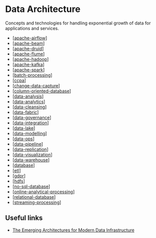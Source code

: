 # Data Architecture

Concepts and technologies for handling exponential growth of data for applications and services.

- [[apache-airflow]]
- [[apache-beam]]
- [[apache-druid]]
- [[apache-flume]]
- [[apache-hadoop]]
- [[apache-kafka]]
- [[apache-spark]]
- [[batch-processing]]
- [[ccpa]]
- [[change-data-capture]]
- [[column-oriented-database]]
- [[data-analysis]]
- [[data-analytics]]
- [[data-cleansing]]
- [[data-fabric]]
- [[data-governance]]
- [[data-integration]]
- [[data-lake]]
- [[data-modelling]]
- [[data-ops]]
- [[data-pipeline]]
- [[data-replication]]
- [[data-visualization]]
- [[data-warehouse]]
- [[database]]
- [[etl]]
- [[gdpr]]
- [[hdfs]]
- [[no-sql-database]]
- [[online-analytical-processing]]
- [[relational-database]]
- [[streaming-processing]]

## Useful links

- [The Emerging Architectures for Modern Data Infrastructure](https://a16z.com/2020/10/15/the-emerging-architectures-for-modern-data-infrastructure/)

[//begin]: # "Autogenerated link references for markdown compatibility"
[apache-airflow]: data-architecture/apache-airflow "Apache Airflow"
[apache-beam]: data-architecture/apache-beam "Apache Beam"
[apache-druid]: data-architecture/apache-druid "Apache Druid"
[apache-flume]: data-architecture/apache-flume "Apache Flume"
[apache-hadoop]: data-architecture/apache-hadoop "Apache Hadoop"
[apache-kafka]: data-architecture/apache-kafka "Apache Kafka"
[apache-spark]: data-architecture/apache-spark "Apache Spark"
[batch-processing]: data-architecture/batch-processing "Batch Processing"
[ccpa]: data-architecture/ccpa "California Consumer Privacy Act (CCPA)"
[change-data-capture]: data-architecture/change-data-capture "Change Data Capture"
[column-oriented-database]: data-architecture/column-oriented-database "Column Oriented Database"
[data-analysis]: data-architecture/data-analysis "Data Analysis"
[data-analytics]: data-architecture/data-analytics "Data Analytics"
[data-cleansing]: data-architecture/data-cleansing "Data Cleansing"
[data-fabric]: data-architecture/data-fabric "Data Fabric"
[data-governance]: data-architecture/data-governance "Data Governance"
[data-integration]: data-architecture/data-integration "Data Integration"
[data-lake]: data-architecture/data-lake "Data Lake"
[data-modelling]: data-architecture/data-modelling "Data Modelling"
[data-ops]: data-architecture/data-ops "DataOps"
[data-pipeline]: data-architecture/data-pipeline "Data Pipeline"
[data-replication]: data-architecture/data-replication "Data Replication"
[data-visualization]: data-architecture/data-visualization "Data Visualization"
[data-warehouse]: data-architecture/data-warehouse "Data Warehouse"
[database]: data-architecture/database "Database"
[etl]: data-architecture/etl "Extract, transform, load"
[gdpr]: data-architecture/gdpr "General Data Protection Regulation (GDPR)"
[hdfs]: data-architecture/hdfs "Hadoop Distributed File System (HDFS)"
[no-sql-database]: data-architecture/no-sql-database "NoSQL Database"
[online-analytical-processing]: data-architecture/online-analytical-processing "Online Analytical Processing"
[relational-database]: data-architecture/relational-database "Relational Database"
[streaming-processing]: data-architecture/streaming-processing "Streaming Processing"
[//end]: # "Autogenerated link references"
